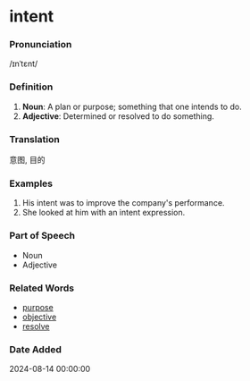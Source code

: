 # intent
### Pronunciation
/ɪnˈtɛnt/
### Definition
1. **Noun**: A plan or purpose; something that one intends to do.
2. **Adjective**: Determined or resolved to do something.
### Translation
意图, 目的
### Examples
1. His intent was to improve the company's performance.
2. She looked at him with an intent expression.
### Part of Speech
- Noun
- Adjective
### Related Words
- [purpose](purpose.md)
- [objective](objective.md)
- [resolve](resolve.md)
### Date Added
2024-08-14 00:00:00